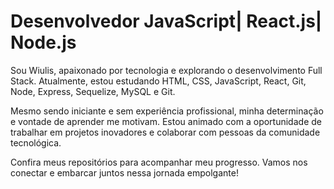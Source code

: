 <h1>Desenvolvedor JavaScript| React.js| Node.js</h1>


Sou Wiulis, apaixonado por tecnologia e explorando o desenvolvimento Full Stack. Atualmente, estou estudando HTML, CSS, JavaScript, React, Git, Node, Express, Sequelize, MySQL e Git.

Mesmo sendo iniciante e sem experiência profissional, minha determinação e vontade de aprender me motivam. Estou animado com a oportunidade de trabalhar em projetos inovadores e colaborar com pessoas da comunidade tecnológica.

Confira meus repositórios para acompanhar meu progresso. Vamos nos conectar e embarcar juntos nessa jornada empolgante!

